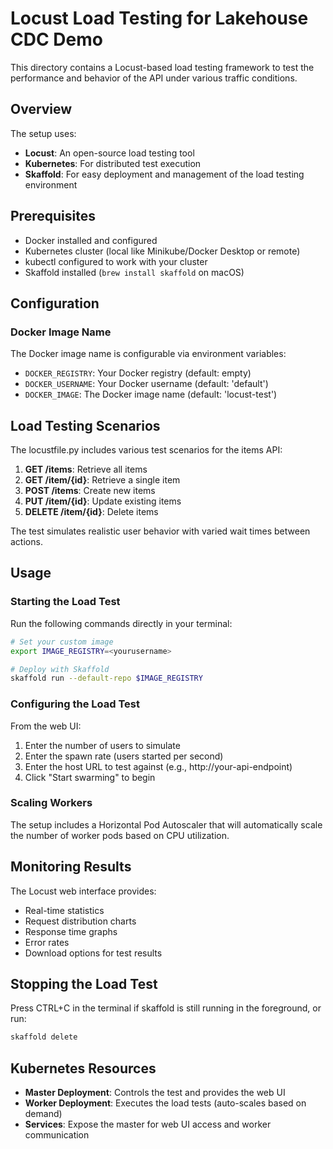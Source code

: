 # Locust Load Testing for Lakehouse CDC Demo

This directory contains a Locust-based load testing framework to test the performance and behavior of the API under various traffic conditions.

## Overview

The setup uses:
- **Locust**: An open-source load testing tool
- **Kubernetes**: For distributed test execution
- **Skaffold**: For easy deployment and management of the load testing environment

## Prerequisites

- Docker installed and configured
- Kubernetes cluster (local like Minikube/Docker Desktop or remote)
- kubectl configured to work with your cluster
- Skaffold installed (`brew install skaffold` on macOS)

## Configuration

### Docker Image Name

The Docker image name is configurable via environment variables:

- `DOCKER_REGISTRY`: Your Docker registry (default: empty)
- `DOCKER_USERNAME`: Your Docker username (default: 'default')
- `DOCKER_IMAGE`: The Docker image name (default: 'locust-test')

## Load Testing Scenarios

The locustfile.py includes various test scenarios for the items API:

1. **GET /items**: Retrieve all items
2. **GET /item/{id}**: Retrieve a single item
3. **POST /items**: Create new items
4. **PUT /item/{id}**: Update existing items
5. **DELETE /item/{id}**: Delete items

The test simulates realistic user behavior with varied wait times between actions.

## Usage

### Starting the Load Test

Run the following commands directly in your terminal:

```bash
# Set your custom image
export IMAGE_REGISTRY=<yourusername>

# Deploy with Skaffold
skaffold run --default-repo $IMAGE_REGISTRY
```

### Configuring the Load Test

From the web UI:
1. Enter the number of users to simulate
2. Enter the spawn rate (users started per second)
3. Enter the host URL to test against (e.g., http://your-api-endpoint)
4. Click "Start swarming" to begin

### Scaling Workers

The setup includes a Horizontal Pod Autoscaler that will automatically scale the number of worker pods based on CPU utilization.

## Monitoring Results

The Locust web interface provides:
- Real-time statistics
- Request distribution charts
- Response time graphs
- Error rates
- Download options for test results

## Stopping the Load Test

Press CTRL+C in the terminal if skaffold is still running in the foreground, or run:

```bash
skaffold delete
```

## Kubernetes Resources

- **Master Deployment**: Controls the test and provides the web UI
- **Worker Deployment**: Executes the load tests (auto-scales based on demand)
- **Services**: Expose the master for web UI access and worker communication
